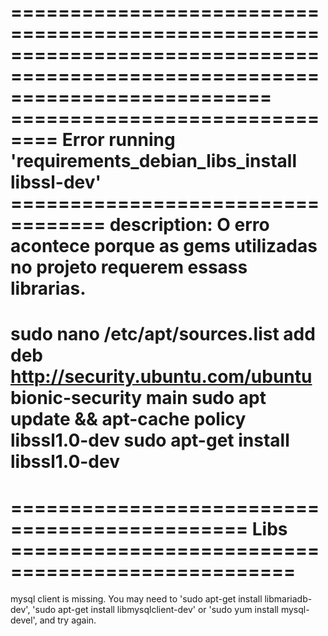 ==============================================================================================================================
==============================  Error running 'requirements_debian_libs_install libssl-dev' ==================================
		description: O erro acontece porque as gems utilizadas no projeto requerem essass librarias.
==============================================================================================================================
sudo nano /etc/apt/sources.list
add deb http://security.ubuntu.com/ubuntu bionic-security main
sudo apt update && apt-cache policy libssl1.0-dev
sudo apt-get install libssl1.0-dev
==============================================================================================================================
==============================================						Libs							==================================================
==============================================================================================================================
mysql client is missing. You may need to 'sudo apt-get install libmariadb-dev', 
'sudo apt-get install libmysqlclient-dev' or 'sudo yum install mysql-devel', and try again.
